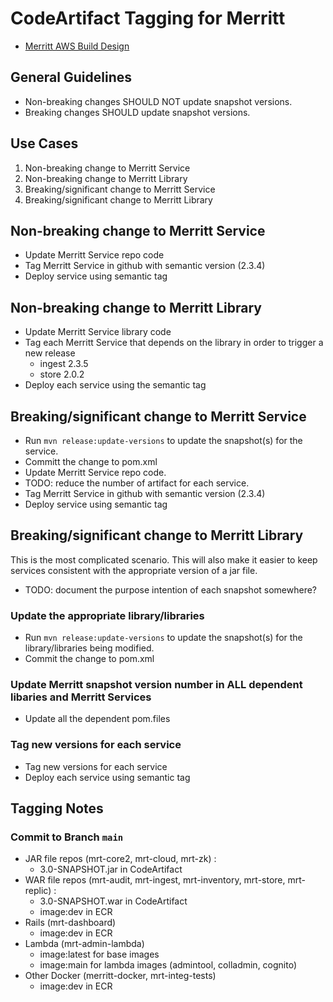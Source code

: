 # CodeArtifact Tagging for Merritt

- [Merritt AWS Build Design](README.md)

## General Guidelines

- Non-breaking changes SHOULD NOT update snapshot versions.
- Breaking changes SHOULD update snapshot versions.


## Use Cases

1. Non-breaking change to Merritt Service
2. Non-breaking change to Merritt Library
3. Breaking/significant change to Merritt Service
4. Breaking/significant change to Merritt Library

## Non-breaking change to Merritt Service
- Update Merritt Service repo code
- Tag Merritt Service in github with semantic version (2.3.4)
- Deploy service using semantic tag

## Non-breaking change to Merritt Library
- Update Merritt Service library code
- Tag each Merritt Service that depends on the library in order to trigger a new release
  - ingest 2.3.5
  - store 2.0.2
- Deploy each service using the semantic tag  

## Breaking/significant change to Merritt Service
- Run `mvn release:update-versions` to update the snapshot(s) for the service.
- Committ the change to pom.xml
- Update Merritt Service repo code.
- TODO: reduce the number of artifact for each service.
- Tag Merritt Service in github with semantic version (2.3.4)
- Deploy service using semantic tag

## Breaking/significant change to Merritt Library
This is the most complicated scenario.  This will also make it easier to keep services consistent with the appropriate version of a jar file.

- TODO: document the purpose intention of each snapshot somewhere?

### Update the appropriate library/libraries
- Run `mvn release:update-versions` to update the snapshot(s) for the library/libraries being modified.
- Commit the change to pom.xml

### Update Merritt snapshot version number in ALL dependent libaries and Merritt Services
- Update all the dependent pom.files

### Tag new versions for each service
- Tag new versions for each service
- Deploy each service using semantic tag

## Tagging Notes

### Commit to Branch `main`

- JAR file repos (mrt-core2, mrt-cloud, mrt-zk) :
  - 3.0-SNAPSHOT.jar in CodeArtifact
- WAR file repos (mrt-audit, mrt-ingest, mrt-inventory, mrt-store, mrt-replic) :
  - 3.0-SNAPSHOT.war in CodeArtifact
  - image:dev in ECR
- Rails (mrt-dashboard)
  - image:dev in ECR
- Lambda (mrt-admin-lambda)
  - image:latest for base images  
  - image:main for lambda images (admintool, colladmin, cognito)
- Other Docker (merritt-docker, mrt-integ-tests)
  - image:dev in ECR    
